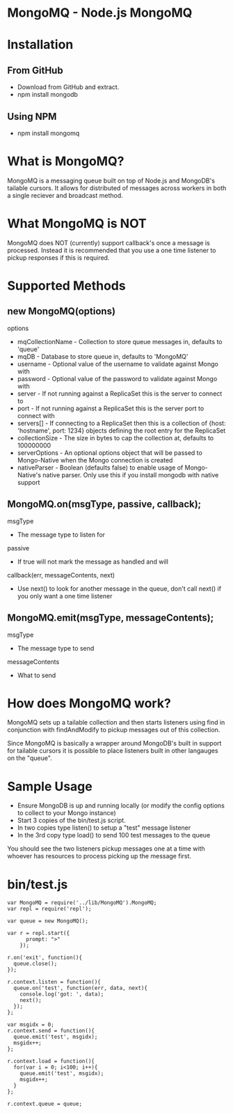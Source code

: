 MongoMQ - Node.js MongoMQ
=========================
Installation
============

From GitHub
-----------
  * Download from GitHub and extract.
  * npm install mongodb

Using NPM
---------
  * npm install mongomq
    
What is MongoMQ?
================

MongoMQ is a messaging queue built on top of Node.js and MongoDB's tailable cursors.  It allows for distributed of messages across workers in both a single reciever and broadcast method.

What MongoMQ is NOT
===================

MongoMQ does NOT (currently) support callback's once a message is processed.  Instead it is recommended that you use a one time listener to pickup responses if this is required.

Supported Methods
=================

new MongoMQ(options)
--------------------
options
  * mqCollectionName - Collection to store queue messages in, defaults to 'queue'
  * mqDB             - Database to store queue in, defaults to 'MongoMQ'
  * username         - Optional value of the username to validate against Mongo with
  * password         - Optional value of the password to validate against Mongo with
  * server           - If not running against a ReplicaSet this is the server to connect to
  * port             - If not running against a ReplicaSet this is the server port to connect with
  * servers[]        - If connecting to a ReplicaSet then this is a collection of {host: 'hostname', port: 1234} objects defining the root entry for the ReplicaSet
  * collectionSize   - The size in bytes to cap the collection at, defaults to 100000000
  * serverOptions    - An optional options object that will be passed to Mongo-Native when the Mongo connection is created
  * nativeParser     - Boolean (defaults false) to enable usage of Mongo-Native's native parser.  Only use this if you install mongodb with native support

MongoMQ.on(msgType, passive, callback);
---------------------------------------
msgType
  * The message type to listen for
  
passive
  * If true will not mark the message as handled and will
  
callback(err, messageContents, next)
  * Use next() to look for another message in the queue, don't call next() if you only want a one time listener

MongoMQ.emit(msgType, messageContents);
---------------------------------------
msgType
  * The message type to send
  
messageContents
  * What to send

How does MongoMQ work?
======================

MongoMQ sets up a tailable collection and then starts listeners using find in conjunction with findAndModify to pickup messages out of this collection.

Since MongoMQ is basically a wrapper around MongoDB's built in support for tailable cursors it is possible to place listeners built in other langauges on the "queue".

Sample Usage
============

  * Ensure MongoDB is up and running locally (or modify the config options to collect to your Mongo instance)
  * Start 3 copies of the bin/test.js script.
  * In two copies type listen() to setup a "test" message listener
  * In the 3rd copy type load() to send 100 test messages to the queue
  
You should see the two listeners pickup messages one at a time with whoever has resources to process picking up the message first.

bin/test.js
===========

    var MongoMQ = require('../lib/MongoMQ').MongoMQ;
    var repl = require('repl');

    var queue = new MongoMQ();

    var r = repl.start({
          prompt: ">"
        });

    r.on('exit', function(){
      queue.close();
    });

    r.context.listen = function(){
      queue.on('test', function(err, data, next){
        console.log('got: ', data);
        next();
      });
    };

    var msgidx = 0;
    r.context.send = function(){
      queue.emit('test', msgidx);
      msgidx++;
    };

    r.context.load = function(){
      for(var i = 0; i<100; i++){
        queue.emit('test', msgidx);
        msgidx++;
      }
    };

    r.context.queue = queue;